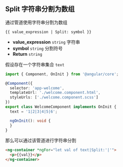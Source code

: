 ## Split 字符串分割为数组

通过管道使用字符串分割为数组

```
{{ value_expression | Split: symbol }}
```

- **value_expression** `string` 字符串
- **symbol** `string` 分割符号
- **Return** `string`

假设存在一个字符串集合 `text`

```typescript
import { Component, OnInit } from '@angular/core';

@Component({
  selector: 'app-welcome',
  templateUrl: './welcome.component.html',
  styleUrls: ['./welcome.component.scss']
})
export class WelcomeComponent implements OnInit {
  text = '1|2|3|4|5|6';

  ngOnInit(): void {
  }
}
```

那么可以通过该管道进行字符串分割

```html
<ng-container *ngFor="let val of text|Split:'|'">
  <p>{{val}}</p>
</ng-container>
```